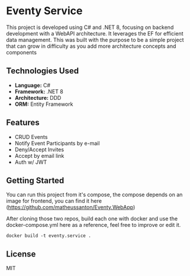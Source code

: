 # Eventy Service

This project is developed using C# and .NET 8, focusing on backend development with a WebAPI architecture. It leverages the EF for efficient data management.
This was built with the purpose to be a simple project that can grow in difficulty as you add more architecture concepts and components

## Technologies Used
- **Language:** C#
- **Framework:** .NET 8
- **Architecture:** DDD
- **ORM:** Entity Framework

## Features
- CRUD Events
- Notify Event Participants by e-mail
- Deny/Accept Invites
- Accept by email link
- Auth w/ JWT

## Getting Started
You can run this project from it's compose, the compose depends on an image for frontend, you can find it here (https://github.com/matheussanton/Eventy.WebApp)

After cloning those two repos, build each one with docker and use the docker-compose.yml here as a reference, feel free to improve or edit it.

``` docker build -t eventy.service . ```

## License
MIT
